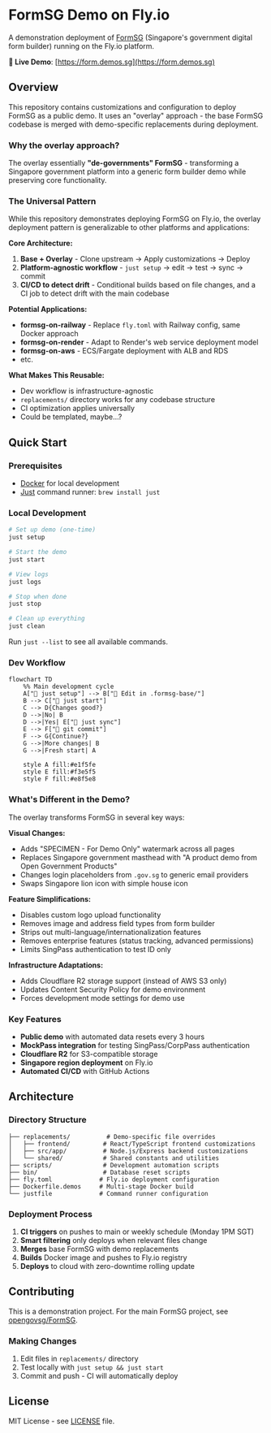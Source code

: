 # FormSG Demo on Fly.io

A demonstration deployment of [FormSG](https://github.com/opengovsg/FormSG) (Singapore's government digital form builder) running on the Fly.io platform.

**🔗 Live Demo**: [https://form.demos.sg](https://form.demos.sg)

## Overview

This repository contains customizations and configuration to deploy FormSG as a public demo. It uses an "overlay" approach - the base FormSG codebase is merged with demo-specific replacements during deployment.

### Why the overlay approach?

The overlay essentially **"de-governments" FormSG** - transforming a Singapore government platform into a generic form builder demo while preserving core functionality.

### The Universal Pattern

While this repository demonstrates deploying FormSG on Fly.io, the overlay deployment pattern is generalizable to other platforms and applications:

**Core Architecture:**
1. **Base + Overlay** - Clone upstream → Apply customizations → Deploy
2. **Platform-agnostic workflow** - `just setup` → edit → test → sync → commit
3. **CI/CD to detect drift** - Conditional builds based on file changes, and a CI job to detect drift with the main codebase

**Potential Applications:**
- **formsg-on-railway** - Replace `fly.toml` with Railway config, same Docker approach
- **formsg-on-render** - Adapt to Render's web service deployment model
- **formsg-on-aws** - ECS/Fargate deployment with ALB and RDS
- etc.

**What Makes This Reusable:**
- Dev workflow is infrastructure-agnostic
- `replacements/` directory works for any codebase structure
- CI optimization applies universally
- Could be templated, maybe...?

## Quick Start

### Prerequisites
- [Docker](https://docker.com) for local development
- [Just](https://github.com/casey/just) command runner: `brew install just`

### Local Development
```bash
# Set up demo (one-time)
just setup

# Start the demo
just start

# View logs
just logs

# Stop when done
just stop

# Clean up everything
just clean
```

Run `just --list` to see all available commands.

### Dev Workflow

```mermaid
flowchart TD
    %% Main development cycle
    A["🚀 just setup"] --> B["📝 Edit in .formsg-base/"]
    B --> C["🧪 just start"]
    C --> D{Changes good?}
    D -->|No| B
    D -->|Yes| E["🔄 just sync"]
    E --> F["💾 git commit"]
    F --> G{Continue?}
    G -->|More changes| B
    G -->|Fresh start| A

    style A fill:#e1f5fe
    style E fill:#f3e5f5
    style F fill:#e8f5e8
```

### What's Different in the Demo?
<!-- NOTE: hmm.. should I just remove this section. the replacements folder is already a self=documenting code of what's different -->

The overlay transforms FormSG in several key ways:

**Visual Changes:**
- Adds "SPECIMEN - For Demo Only" watermark across all pages
- Replaces Singapore government masthead with "A product demo from Open Government Products"
- Changes login placeholders from `.gov.sg` to generic email providers
- Swaps Singapore lion icon with simple house icon

**Feature Simplifications:**
- Disables custom logo upload functionality
- Removes image and address field types from form builder
- Strips out multi-language/internationalization features
- Removes enterprise features (status tracking, advanced permissions)
- Limits SingPass authentication to test ID only

**Infrastructure Adaptations:**
- Adds Cloudflare R2 storage support (instead of AWS S3 only)
- Updates Content Security Policy for demo environment
- Forces development mode settings for demo use

### Key Features
- **Public demo** with automated data resets every 3 hours
- **MockPass integration** for testing SingPass/CorpPass authentication
- **Cloudflare R2** for S3-compatible storage
- **Singapore region deployment** on Fly.io
- **Automated CI/CD** with GitHub Actions

## Architecture

### Directory Structure
```
├── replacements/          # Demo-specific file overrides
│   ├── frontend/         # React/TypeScript frontend customizations
│   ├── src/app/          # Node.js/Express backend customizations
│   └── shared/           # Shared constants and utilities
├── scripts/              # Development automation scripts
├── bin/                  # Database reset scripts
├── fly.toml             # Fly.io deployment configuration
├── Dockerfile.demos     # Multi-stage Docker build
└── justfile             # Command runner configuration
```

### Deployment Process
1. **CI triggers** on pushes to main or weekly schedule (Monday 1PM SGT)
2. **Smart filtering** only deploys when relevant files change
3. **Merges** base FormSG with demo replacements
4. **Builds** Docker image and pushes to Fly.io registry
5. **Deploys** to cloud with zero-downtime rolling update

## Contributing

This is a demonstration project. For the main FormSG project, see [opengovsg/FormSG](https://github.com/opengovsg/FormSG).

### Making Changes
1. Edit files in `replacements/` directory
2. Test locally with `just setup && just start`
3. Commit and push - CI will automatically deploy

## License

MIT License - see [LICENSE](LICENSE) file.
